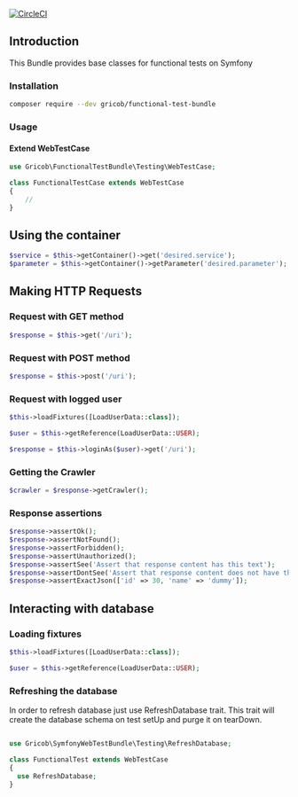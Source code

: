 [![CircleCI](https://circleci.com/gh/gricob/functional-test-bundle/tree/master.svg?style=svg)](https://circleci.com/gh/gricob/functional-test-bundle/tree/master)

## Introduction

This Bundle provides base classes for functional tests on Symfony

### Installation

```bash
composer require --dev gricob/functional-test-bundle
```


### Usage

#### Extend WebTestCase

```php
use Gricob\FunctionalTestBundle\Testing\WebTestCase;

class FunctionalTestCase extends WebTestCase
{
    //
}
```


## Using the container

```php
$service = $this->getContainer()->get('desired.service');
$parameter = $this->getContainer()->getParameter('desired.parameter');
```

## Making HTTP Requests

### Request with GET method

```php
$response = $this->get('/uri');
```

### Request with POST method

```php
$response = $this->post('/uri');
```

### Request with logged user

```php
$this->loadFixtures([LoadUserData::class]);

$user = $this->getReference(LoadUserData::USER);

$response = $this->loginAs($user)->get('/uri');

```

### Getting the Crawler
```php
$crawler = $response->getCrawler();
```

### Response assertions

```php
$response->assertOk();
$response->assertNotFound();
$response->assertForbidden();
$response->assertUnauthorized();
$response->assertSee('Assert that response content has this text');
$response->assertDontSee('Assert that response content does not have this text');
$response->assertExactJson(['id' => 30, 'name' => 'dummy']);
```

## Interacting with database

### Loading fixtures

```php
$this->loadFixtures([LoadUserData::class]);

$user = $this->getReference(LoadUserData::USER);
```

### Refreshing the database

In order to refresh database just use RefreshDatabase trait. 
This trait will create the database schema on test setUp and purge it on tearDown.

```php

use Gricob\SymfonyWebTestBundle\Testing\RefreshDatabase;

class FunctionalTest extends WebTestCase
{
  use RefreshDatabase;
}
```
